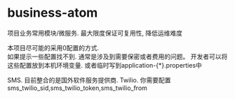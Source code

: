 # business-atom
项目业务常用模块/微服务. 最大限度保证可复用性, 降低运维难度

本项目尽可能的采用0配置的方式.  
如果提示一些配置找不到. 通常是涉及到需要保密或者费用的问题。
开发者可以将这些配置放到本机环境变量. 或者临时写到application-{*}.properties中

SMS.
目前整合的是国外软件服务提供商. Twilio. 
你需要配置sms_twilio_sid,sms_twilio_token,sms_twilio_from
                                  